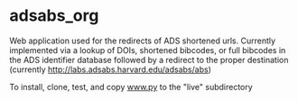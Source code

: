 adsabs_org
==========

Web application used for the redirects of ADS shortened urls.  Currently implemented via a lookup
of DOIs, shortened bibcodes, or full bibcodes in the ADS identifier database followed by a redirect
to the proper destination (currently http://labs.adsabs.harvard.edu/adsabs/abs)

To install, clone, test, and copy www.py to the "live" subdirectory
